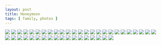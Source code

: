 ```yaml
---
layout: post
title: Honeymoon
tags: [ family, photos ]
---
```



<div class="fotorama"  data-allowfullscreen="true">
    <!--https://photos.app.goo.gl/ieFVzyWFMoPNUGwD8-->
    <img src="https://lh3.googleusercontent.com/pw/AP1GczPfH4ZhVBMGZ902bqSFXaiAxCSaANn3GngpR5shjxidxOndiaAIYhTNu4nQKXNc1jFXqvYhaihwSIVK6GfzVejgmltF06DdqMl0kwPpUzNzzau-SKxe=s0">
    <img src="https://lh3.googleusercontent.com/pw/AP1GczOgCYpSuykpInOe4TWszG6rcvoLV0C22mp_fxkN0dnDQSQr_ufEucA21CpGwOF-uic0hWsFAD08GRk6ov2tEnPbdp-_TQUTkRX5FBYF3GTXpQfThH7M=s0">
    <img src="https://lh3.googleusercontent.com/pw/AP1GczOT6PAcm3hKYjr-SA4bpfcKPs3L6NXGX2RWBlLsgmoNP46xqKudtZxPqvgP5d8LQ6owD7zdnFFlbuQv_HdT0-fh2ZiAiPQnNUEcYnhgRpldJecRAtzR=s0">
    <img src="https://lh3.googleusercontent.com/pw/AP1GczM6nF1lznakNKfhGjzK8kxM4MCbfqVEoqG3v7hmHA-7zBAylIjqcN26x29dLQD-sgoH6lnlOLGJBH_YwZYtID5JfBe23XksP2Qa3qpUXiJXrN6hfdM9=s0">
    <img src="https://lh3.googleusercontent.com/pw/AP1GczOBNRryOJd_ok5n4GVoAg4aNIDuVXGXl99UzBIoqr-Ddm9Fi5eB1wIz8cxOXk0ZT095Y7yDTJflWwdszhm-CSLI-GyASuRr4lTwb7IVWVOluPaAWaNB=s0">
    <img src="https://lh3.googleusercontent.com/pw/AP1GczMKiFJQa1ROMvOeyUnzz4i4MdNgiEFX70R9bm0mQQlwcJ_isUZFz92hsiU5a3TYeGl8dLKUlrJD-4_J6ncBG7_erndZ1-cWYM0DLwhMPtkGun-1-sxc=s0">
    <img src="https://lh3.googleusercontent.com/pw/AP1GczPYu1FXQtD5ajMTvChQ_ytk0Q4ORfXpmHdkjCnkFo_e7myEZLrktaREFa5bN6_89v4lpMMtZcacP59aoaCD5H-RLwXSnSPio9sf8E_6p7mxLnlgGDAx=s0">
    <img src="https://lh3.googleusercontent.com/pw/AP1GczOZWQN2Zq5BtdiHccoY67qwMw4wYzEjxtz8zo2-1TaVGwlXlNxoj6DmpB9dzBKLhA3uhRupVO8UNEboTjuKWDrw3aQgI3yPFFzZtnVwq91L4EypIqtZ=s0">
    <img src="https://lh3.googleusercontent.com/pw/AP1GczP3-0aRfb9HmaqBoKoNe3bBIZEqhTLuykPZn1iMVUphsOl3XB9Kb0mmwUQ2Mzjyh3uU3RJOP7c1vnoWq7p2DHxGJYF5x2D5mgECQdqAAhaFWSheYT7_=s0">
    <img src="https://lh3.googleusercontent.com/pw/AP1GczP-05UWFecsbwh4VN0HCVHpFwO2IoJbHF-cKzCgDM6qRlT_wpwnhh20T3piv3RMpmiYaHGjBCJV8p28U6NkNzNfxp5vCZPTIOYuSPJyPpbOb1eRL9_e=s0">
    <img src="https://lh3.googleusercontent.com/pw/AP1GczPbNuBGBlLTk27CYylRbFqOE-wl57GWchLKILjLG1Q1FsdvILWApC7jaEoPjmQ49W5a6RYh4U9WABDG6Bbr-JDIpRoT6mr-4vkOJA_QJ3-0uTMWl-aN=s0">
    <img src="https://lh3.googleusercontent.com/pw/AP1GczOhungsZtowh8i0bv1BEr8D_HH7g0NEGO5lP1OdG9AHglf7TpqiThoUtUNIJgY7ofP5ysYz1sZfGIAgEyDLWdBGyM4OSrnyiMCGbFKd4ICd-jE_jNhR=s0">
    <img src="https://lh3.googleusercontent.com/pw/AP1GczMZKpGkSHk2CnFP1VBy0YZpJRJiruMLZv5Cs3R6UAAt1PXL-oitoL3oTzUa6AiWHI-cM8pXZy0-TgBQn9B2fAAH9THmBAhoL8jdy7Gk7XNqB0DZwdmY=s0">
    <img src="https://lh3.googleusercontent.com/pw/AP1GczOO1XaM4xKCBiZbdAZ76hfsblZkVNrWJ_hdcVJXXCKp0fDWnLktVd51NUFwn3v9v03qD3OIQ82wc9yNf8dxzM3eecuR6jtRHzYwfQcpYKx1Kqnc6I1L=s0">
    <img src="https://lh3.googleusercontent.com/pw/AP1GczO-tdUjQZeD_geMMd3Fw-JYE3x_ZVeKTeNn5QIWtRoLOEkq5tqK60c6RvVbQMkkIOSl3dLx-r9so-6q4Vq0DCImg-r7HDoPoW5NtWUtvqjKM1KSGznj=s0">
    <img src="https://lh3.googleusercontent.com/pw/AP1GczPjO7OsZEBpYmA3aPzjW85XilR7hccgQ0O7eyETarseY06rFgRSuVs2sjr4BhDEcZiHCxLWy5h-xOI8rJSrSoJIWJh2AJpAef8YyN7uGEQTiUUoEEZ9=s0">
    <img src="https://lh3.googleusercontent.com/pw/AP1GczMbETuP9oud4fPzUD6KLPZzmBk28jeMTLaLR8T3gDf0Bw5AiTaHFjbMozq0hs-W9ltMg-kPiL8OKq7ggZW1-1T3ImqYl_E3zYwu4EO3Qrvr0Ae0niEU=s0">
    <img src="https://lh3.googleusercontent.com/pw/AP1GczODyVIYhaIHMXFDdjcX9ZtPWh-L2hUqgo4U2sPuZgyouZv_LT0axAcE5dR-iMGWsquX4nUg_th-xmFUpJpI9Jhs9L2y4mDzLrJRC-ampgB9f4H7omkd=s0">
    <img src="https://lh3.googleusercontent.com/pw/AP1GczMWZIB55X6NG4TbQihdtjrhz8qqGH8tdDUNQOXYuBgF9dA7Ss2FCwjxIOzFK4sZEBLPIyy89Hbg_A8rixEzBBSFMxxLDg3dcTc6EPy8c8-t6KpZjXpP=s0">
    <img src="https://lh3.googleusercontent.com/pw/AP1GczOQfT7nuPFE3ybEpisRRWFkMMuoG6KOm9OvAFwYUuNgUtkJfqOFHNzqjH4dB9kOXPYjU_x7wjVXGXla6iesm1wZmnMagZwunipBfs0bVb_K0_A67O-5=s0">
    <img src="https://lh3.googleusercontent.com/pw/AP1GczPU2nPdhq1WIHUJLAbSBeSvwZ5gzhRALdfkASb4cvn4_JSIJ_jKqX04Uen6HpqVHm4K0pZgbi8XOUXjU8Er4pMIcEfSsG5EvyHSm9dsyk_Gxsap0T7M=s0">
    <img src="https://lh3.googleusercontent.com/pw/AP1GczPd9HDY-dESsc0ehZK6vWpjY-TB6PCmkF9H1hwo3IPddhbtyl1uu2QmzPFPnqUzqcIZqwdlnK1ENXCK5NJwbhI7Jjg-t06eKW0pEFKjdvvJ1b7o6BDK=s0">
    <img src="https://lh3.googleusercontent.com/pw/AP1GczMKNojPUjMDCN2tfUvsFXm1gi8uHpWruaWiB78DY3i03tZDE379WzB8EitFhQKA_kwFImNXGYnWvAHCsUZHzwi8a2pLjDxKTc2IWO_A_Pv-zcjXYxSb=s0">
    <img src="https://lh3.googleusercontent.com/pw/AP1GczO23edzXAQocXrqMCvCz8bcmskx8O9ikWaHPtjw278VXOmDfRFrEnU2IQvfNddposs9G2RC5_sLAhcCHgCvZn--r7qVLBmQ7AVnAt0WdhTnjeJmeDy3=s0">
    <img src="https://lh3.googleusercontent.com/pw/AP1GczN0iUAIbysJIwTJudFQu-VHBx2mLvoeA-6aZXJw1Rg90US4uZlxIL709zBXEsWJLEeIDEgkYMx8bQgOteBNQRceZe7GzvrE83sVkV4cbRRQS-jKfKyD=s0">
    <img src="https://lh3.googleusercontent.com/pw/AP1GczNNAU-urRBypUFj28BkGQ6bCpoQ94KmIToGxmZdaVB6eICWFhSRGupR1-UAJcR_1_vEYkRLhEN1UzIVjmcZztiCGVSAbyj7tFE4N2HHC2aqsdf4RBpZ=s0">
    <img src="https://lh3.googleusercontent.com/pw/AP1GczOw9G2DtNPgfJNfZ2fztEOtsYzD39bi9EYivNrBPsMIEpgpT3AWaZL2dcnnQ0dJlHe2iYEVNMyKfX6u7kgIxGpbTt1kNznJTNdT59-XRXw9zPRtDghK=s0">
    <img src="https://lh3.googleusercontent.com/pw/AP1GczNfiUJNDV0y_VITjDt-i1FMxWT_QDUvit-XLgQgDCMlfRQ4TOIRKX-zw92z4-0pdeddqiByrJjxsfINCetxuLaGdF_9O9khzKsHeH2GS7t3MKxAyOtF=s0">
    <img src="https://lh3.googleusercontent.com/pw/AP1GczObVBUmPrLvtTOUauxmXLA-BYvW36CpqrG9-T27_SpXq5FV3H45A5POFXt6hafPVzCb2PVLBODBAgcxu3ANI0YvnJyeWOK1lS8KTqmfQlGs9agg2PdV=s0">
    <img src="https://lh3.googleusercontent.com/pw/AP1GczPSIEFsy-oK_28dHt_NVtVC-brmhRKCa1esqHAh5630gSVjIm-qxo8NfJgncgKmIczGR5ck5xrzg_uK39PpG2gPF3d8M9vBM-4xtwxLRmTO-v74jguw=s0">
    <img src="https://lh3.googleusercontent.com/pw/AP1GczNryfU3eBSBfW60X_QOnGgqYm32kQHtqvh0rWqV9_zdDHgtfTpzvU_wnpsnOQ7oYm5JS-ERcxG2vYBuDugPl0huCzqJBGhtrCAeaV_26yAb79X5VWAP=s0">
    <img src="https://lh3.googleusercontent.com/pw/AP1GczOMxDfdL_r0P-ow0Zi4ksfMrmDW8NGY-R7EZsQ2ozimuGqUkJKdv4S1jpoj8T_OijpLmNcefpL6sUTVreWfJ2gXsq6SvrtJCs0e1te6B8qF2WX-4Uvy=s0">
    <img src="https://lh3.googleusercontent.com/pw/AP1GczPBpm8qpmDtO4qyFnpROsVgiJkVJXUkFj1BWmTe070vxQNBZaU4y7-cCwY54PLf4hn7Z7K90RqBikwKRAF0l4muqLj_aDoFlcL9sLmEAyrGUDzRZeKT=s0">
    <img src="https://lh3.googleusercontent.com/pw/AP1GczMYfqHs36_a-eh_XQ_0cqPr9di8LgM-Zdnxl6-YEklQEgwQN3ECpiXC0W2BwFl-AuTpwtJfvqoPPG2zqK6jI57FC5OHsamu2xqIZaTcQMM8eB9IdYqz=s0">
    <img src="https://lh3.googleusercontent.com/pw/AP1GczN4miUF4JvKyfF5VHmEaayMxWA71z1e5OK6HJHBf0JQ0qnCsxKAsF-eftco-sncXcKyUQKNEQxugsDKEnplvgFoREuIhfy-gw13hlUKm0E6xLuapGfR=s0">
    <img src="https://lh3.googleusercontent.com/pw/AP1GczM260xMf1fKdL5eOXDT6d_ILGMLbuz27QZ0y4rEX1Xyz_mJYYFSYXkIUCrN2uq92IL0hNcMnwo43Lr_SB4vIpmH2SspoqG-Tw4Co3MeG30kZw07dlb4=s0">
    <img src="https://lh3.googleusercontent.com/pw/AP1GczMfd_dWlXzD5MNipJ33Lx91qwzrXRWGXGEXkedhoy-Dr32we4VuWTD5ZHPscX5S-JijHHFPs7etjQsfLW02SFuL-P442jwElI-b7lT3yTrraAF1bbLY=s0">
    <img src="https://lh3.googleusercontent.com/pw/AP1GczMudO4E8pMYDM-kajtCr1xQVhQIfv7EKW4w2Bi__pToZlmV9eqfuNFK3ZimdgPBuv41MidGeYDyp1u26QqxU8QFjV-97V6Vux8B8SsO8YayXBws-kxS=s0">
    <img src="https://lh3.googleusercontent.com/pw/AP1GczMTMIfpkkJ5-uKcTXA236hiII8ogPf90fst69h057DYrANO1zAk7quon9M2Pi_Js9igGmtizrQcMEUeFVzy7dC36GL8vcZpkpebGCu5yEEdIOfzKvCX=s0">
    <img src="https://lh3.googleusercontent.com/pw/AP1GczNZto1-WklJwG5fPXTtzbPxUsoNkjLwueATyw7w0VgF5dZzuFGOPFCNJudlvYji1D-ZPllHqRfAbMBneVe1fVlvlGRwPZ6UqyZsP2_ZEYO2jmcfr0F9=s0">
    <img src="https://lh3.googleusercontent.com/pw/AP1GczO5-JytVTlZixOMv6tU2M1olJjaYKBxUc_OE-Xnmfvcx5nSOXca6jwxtCx8-2HbfG3Yyw5ZFxaesk0GrZoAdhNNWOtU62KutwovndWS6tqYogf7Eb6E=s0">
    <img src="https://lh3.googleusercontent.com/pw/AP1GczPPMFqfyej3_YesqEz3SxYWQBUG-3GEEwHwZwCICw0I8ELaRR1EPrEz9tCjqPXtbnQfZrzkQmSJqhi-S3EY6Os6k5Ky5BHxTlYeH49PHcCQ-Ru9LDnY=s0">
    <img src="https://lh3.googleusercontent.com/pw/AP1GczM4rc6YAh0FGYm1ncz0KERhOE_Elt50iFO_VTNl1Nm0wISAQe0qw2BxpVH899bgEnEGfuvLkhdz0c-EOpET9WG8CcOhGW9yZWVgVuZCzECsuR7wl7g9=s0">
</div>